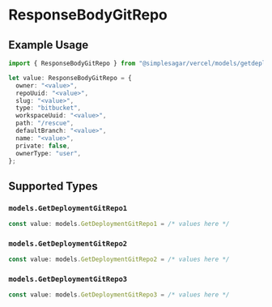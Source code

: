 # ResponseBodyGitRepo

## Example Usage

```typescript
import { ResponseBodyGitRepo } from "@simplesagar/vercel/models/getdeploymentop.js";

let value: ResponseBodyGitRepo = {
  owner: "<value>",
  repoUuid: "<value>",
  slug: "<value>",
  type: "bitbucket",
  workspaceUuid: "<value>",
  path: "/rescue",
  defaultBranch: "<value>",
  name: "<value>",
  private: false,
  ownerType: "user",
};
```

## Supported Types

### `models.GetDeploymentGitRepo1`

```typescript
const value: models.GetDeploymentGitRepo1 = /* values here */
```

### `models.GetDeploymentGitRepo2`

```typescript
const value: models.GetDeploymentGitRepo2 = /* values here */
```

### `models.GetDeploymentGitRepo3`

```typescript
const value: models.GetDeploymentGitRepo3 = /* values here */
```

